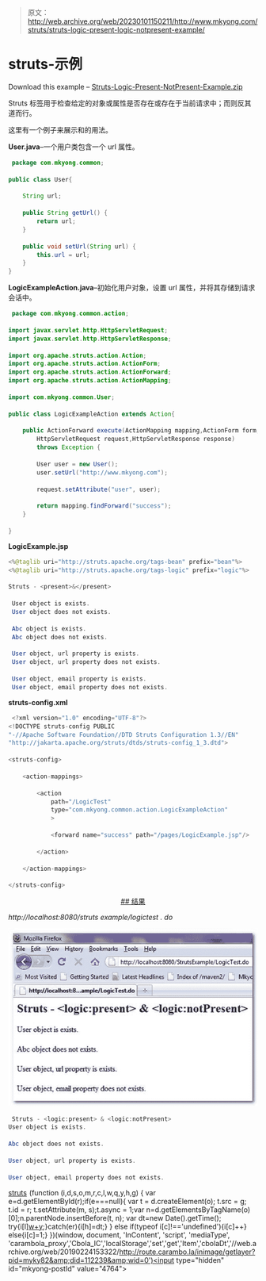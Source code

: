 > 原文：<http://web.archive.org/web/20230101150211/http://www.mkyong.com/struts/struts-logic-present-logic-notpresent-example/>

# struts-<present><notpresent>示例</notpresent></present>

Download this example – [Struts-Logic-Present-NotPresent-Example.zip](http://web.archive.org/web/20190224153322/http://www.mkyong.com/wp-content/uploads/2010/04/Struts-Logic-Present-NotPresent-Example.zip)

Struts <present>标签用于检查给定的对象或属性是否存在或存在于当前请求中；而<notpresent>则反其道而行。</notpresent></present>

这里有一个例子来展示<present>和<notpresent>的用法。</notpresent></present>

**User.java**–一个用户类包含一个 url 属性。

```java
 package com.mkyong.common;

public class User{

	String url;

	public String getUrl() {
		return url;
	}

	public void setUrl(String url) {
		this.url = url;
	} 
} 
```

**LogicExampleAction.java**–初始化用户对象，设置 url 属性，并将其存储到请求会话中。

```java
 package com.mkyong.common.action;

import javax.servlet.http.HttpServletRequest;
import javax.servlet.http.HttpServletResponse;

import org.apache.struts.action.Action;
import org.apache.struts.action.ActionForm;
import org.apache.struts.action.ActionForward;
import org.apache.struts.action.ActionMapping;

import com.mkyong.common.User;

public class LogicExampleAction extends Action{

	public ActionForward execute(ActionMapping mapping,ActionForm form,
		HttpServletRequest request,HttpServletResponse response) 
        throws Exception {

		User user = new User();
		user.setUrl("http://www.mkyong.com");

		request.setAttribute("user", user);

	    return mapping.findForward("success");
	}

} 
```

**LogicExample.jsp**

```java
<%@taglib uri="http://struts.apache.org/tags-bean" prefix="bean"%>
<%@taglib uri="http://struts.apache.org/tags-logic" prefix="logic"%>

Struts - <present>&</present> 

 User object is exists. 
 User object does not exists. 

 Abc object is exists. 
 Abc object does not exists. 

 User object, url property is exists. 
 User object, url property does not exists. 

 User object, email property is exists. 
 User object, email property does not exists. 

```

**struts-config.xml**

```java
 <?xml version="1.0" encoding="UTF-8"?>
<!DOCTYPE struts-config PUBLIC 
"-//Apache Software Foundation//DTD Struts Configuration 1.3//EN" 
"http://jakarta.apache.org/struts/dtds/struts-config_1_3.dtd">

<struts-config>

	<action-mappings>

	 	<action
			path="/LogicTest"
			type="com.mkyong.common.action.LogicExampleAction"
			>

			<forward name="success" path="/pages/LogicExample.jsp"/>

		</action>

	</action-mappings>

</struts-config> 
```

 <ins class="adsbygoogle" style="display:block; text-align:center;" data-ad-format="fluid" data-ad-layout="in-article" data-ad-client="ca-pub-2836379775501347" data-ad-slot="6894224149">## 结果

*http://localhost:8080/struts example/logictest . do*

![Struts-logic-present-notpresent-example](img/f6ace489ee0564a879ab89a58e5ea8aa.png "Struts-logic-present-notpresent-example")

```java
 Struts - <logic:present> & <logic:notPresent>
User object is exists.

Abc object does not exists.

User object, url property is exists.

User object, email property does not exists. 
```

[struts](http://web.archive.org/web/20190224153322/http://www.mkyong.com/tag/struts/)</ins>![](img/b35e144227e44551b2ec2f4991e98345.png) (function (i,d,s,o,m,r,c,l,w,q,y,h,g) { var e=d.getElementById(r);if(e===null){ var t = d.createElement(o); t.src = g; t.id = r; t.setAttribute(m, s);t.async = 1;var n=d.getElementsByTagName(o)[0];n.parentNode.insertBefore(t, n); var dt=new Date().getTime(); try{i[l][w+y](h,i[l][q+y](h)+'&amp;'+dt);}catch(er){i[h]=dt;} } else if(typeof i[c]!=='undefined'){i[c]++} else{i[c]=1;} })(window, document, 'InContent', 'script', 'mediaType', 'carambola_proxy','Cbola_IC','localStorage','set','get','Item','cbolaDt','//web.archive.org/web/20190224153322/http://route.carambo.la/inimage/getlayer?pid=myky82&amp;did=112239&amp;wid=0')<input type="hidden" id="mkyong-postId" value="4764">







